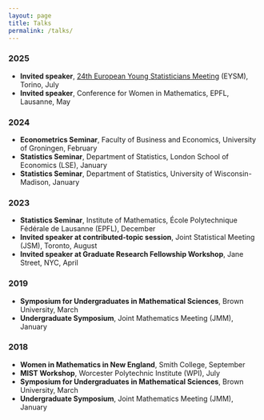 ```yaml
---
layout: page
title: Talks
permalink: /talks/
---
```


### 2025
- **Invited speaker**, <a href= "https://sites.google.com/view/eysmtorino2025/home?authuser=0">24th European Young Statisticians Meeting</a> (EYSM), Torino, July
- **Invited speaker**, Conference for Women in Mathematics, EPFL, Lausanne, May

### 2024
- **Econometrics Seminar**, Faculty of Business and Economics, University of Groningen, February
- **Statistics Seminar**, Department of Statistics, London School of Economics (LSE), January
- **Statistics Seminar**, Department of Statistics, University of Wisconsin-Madison, January

### 2023
- **Statistics Seminar**, Institute of Mathematics, École Polytechnique Fédérale de Lausanne (EPFL), December
- **Invited speaker at contributed-topic session**, Joint Statistical Meeting (JSM), Toronto, August
- **Invited speaker at Graduate Research Fellowship Workshop**, Jane Street, NYC, April

### 2019
- **Symposium for Undergraduates in Mathematical Sciences**, Brown University, March
- **Undergraduate Symposium**, Joint Mathematics Meeting (JMM), January

### 2018
- **Women in Mathematics in New England**, Smith College, September
- **MIST Workshop**, Worcester Polytechnic Institute (WPI), July
- **Symposium for Undergraduates in Mathematical Sciences**, Brown University, March
- **Undergraduate Symposium**, Joint Mathematics Meeting (JMM), January